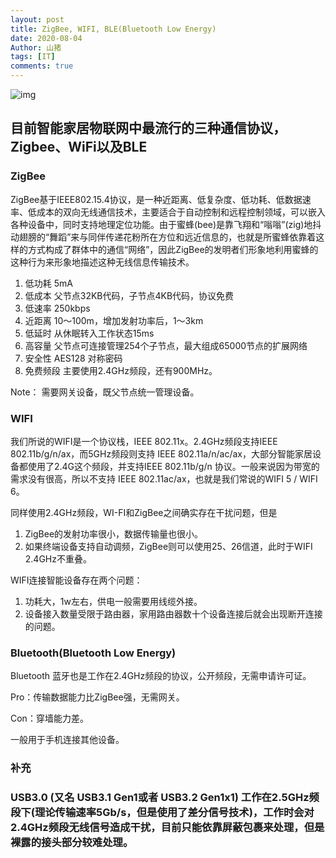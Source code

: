 ```yaml
---
layout: post
title: ZigBee, WIFI, BLE(Bluetooth Low Energy)
date: 2020-08-04
Author: 山猪
tags: [IT]
comments: true
---
```

![img](https://mlijwtixss3a.i.optimole.com/H_dfGNQ-VpcXFvq9/w:640/h:388/q:auto/https://www.neothingsiot.com/wp-content/uploads/2014/11/ZigBee.png)

<!-- more -->

## 目前智能家居物联网中最流行的三种通信协议，Zigbee、WiFi以及BLE

### ZigBee

ZigBee基于IEEE802.15.4协议，是一种近距离、低复杂度、低功耗、低数据速率、低成本的双向无线通信技术，主要适合于自动控制和远程控制领域，可以嵌入各种设备中，同时支持地理定位功能。由于蜜蜂(bee)是靠飞翔和“嗡嗡”(zig)地抖动翅膀的“舞蹈”来与同伴传递花粉所在方位和远近信息的，也就是所蜜蜂依靠着这样的方式构成了群体中的通信“网络”，因此ZigBee的发明者们形象地利用蜜蜂的这种行为来形象地描述这种无线信息传输技术。

1. 低功耗 5mA
2. 低成本 父节点32KB代码，子节点4KB代码，协议免费
3. 低速率 250kbps
4. 近距离 10～100m，增加发射功率后，1～3km
5. 低延时 从休眠转入工作状态15ms
6. 高容量 父节点可连接管理254个子节点，最大组成65000节点的扩展网络
7. 安全性 AES128 对称密码
8. 免费频段 主要使用2.4GHz频段，还有900MHz。

Note： 需要网关设备，既父节点统一管理设备。

### WIFI

我们所说的WIFI是一个协议栈，IEEE 802.11x。2.4GHz频段支持IEEE 802.11b/g/n/ax，而5GHz频段则支持 IEEE 802.11a/n/ac/ax，大部分智能家居设备都使用了2.4G这个频段，并支持IEEE 802.11b/g/n 协议。一般来说因为带宽的需求没有很高，所以不支持 IEEE 802.11ac/ax，也就是我们常说的WIFI 5 / WIFI 6。

同样使用2.4GHz频段，WI-FI和ZigBee之间确实存在干扰问题，但是

1. ZigBee的发射功率很小，数据传输量也很小。
2. 如果终端设备支持自动调频，ZigBee则可以使用25、26信道，此时于WIFI 2.4GHz不重叠。

WIFI连接智能设备存在两个问题：

1. 功耗大，1w左右，供电一般需要用线缆外接。
2. 设备接入数量受限于路由器，家用路由器数十个设备连接后就会出现断开连接的问题。

### Bluetooth(Bluetooth Low Energy)

Bluetooth 蓝牙也是工作在2.4GHz频段的协议，公开频段，无需申请许可证。

Pro：传输数据能力比ZigBee强，无需网关。

Con：穿墙能力差。

一般用于手机连接其他设备。

### 补充

### USB3.0 (又名 USB3.1 Gen1或者 USB3.2 Gen1x1) 工作在2.5GHz频段下(理论传输速率5Gb/s，但是使用了差分信号技术)，工作时会对2.4GHz频段无线信号造成干扰，目前只能依靠屏蔽包裹来处理，但是裸露的接头部分较难处理。
